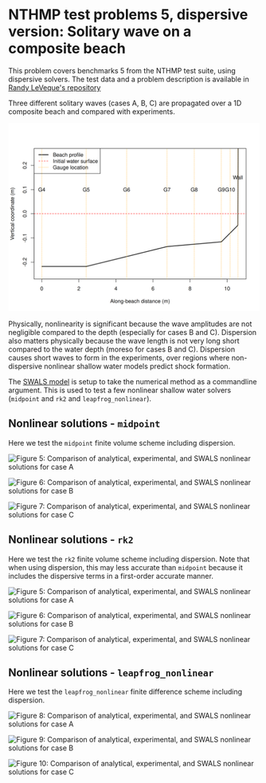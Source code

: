 # NTHMP test problems 5, dispersive version: Solitary wave on a composite beach

This problem covers benchmarks 5 from the NTHMP test suite, using dispersive solvers. The test data
and a problem description is available in 
[Randy LeVeque's repository](https://github.com/rjleveque/nthmp-benchmark-problems/tree/master/BP02-DmitryN-Solitary_wave_on_composite_beach_analytic)

Three different solitary waves (cases A, B, C) are propagated over a 1D
composite beach and compared with experiments.

![Figure 1: Beach profile and gauge locations](https://github.com/GeoscienceAustralia/ptha/blob/figures/propagation/SWALS/examples/nthmp/BP02_and_BP05/solution_geometry_caseA_linear.png)

Physically, nonlinearity is significant because the wave amplitudes are not
negligible compared to the depth (especially for cases B and C). Dispersion
also matters physically because the wave length is not very long short compared
to the water depth (moreso for cases B and C). Dispersion causes short waves to
form in the experiments, over regions where non-dispersive nonlinear shallow
water models predict shock formation.

The [SWALS model](BP2_testcases.f90) is setup to take the numerical method as a commandline
argument. This is used to test a few nonlinear shallow water solvers (`midpoint` and `rk2` and `leapfrog_nonlinear`).

## Nonlinear solutions - `midpoint`

Here we test the `midpoint` finite volume scheme including dispersion.

![Figure 5: Comparison of analytical, experimental, and SWALS nonlinear solutions for case A](https://github.com/GeoscienceAustralia/ptha/blob/figures/propagation/SWALS/examples/dispersive/BP02_and_BP05/solutionA_midpoint.png)

![Figure 6: Comparison of analytical, experimental, and SWALS nonlinear solutions for case B](https://github.com/GeoscienceAustralia/ptha/blob/figures/propagation/SWALS/examples/dispersive/BP02_and_BP05/solutionB_midpoint.png)

![Figure 7: Comparison of analytical, experimental, and SWALS nonlinear solutions for case C](https://github.com/GeoscienceAustralia/ptha/blob/figures/propagation/SWALS/examples/dispersive/BP02_and_BP05/solutionC_midpoint.png)

## Nonlinear solutions - `rk2`

Here we test the `rk2` finite volume scheme including dispersion. Note that when using dispersion, this may less accurate than `midpoint` because it includes the dispersive terms in a first-order accurate manner.

![Figure 5: Comparison of analytical, experimental, and SWALS nonlinear solutions for case A](https://github.com/GeoscienceAustralia/ptha/blob/figures/propagation/SWALS/examples/dispersive/BP02_and_BP05/solutionA_rk2.png)

![Figure 6: Comparison of analytical, experimental, and SWALS nonlinear solutions for case B](https://github.com/GeoscienceAustralia/ptha/blob/figures/propagation/SWALS/examples/dispersive/BP02_and_BP05/solutionB_rk2.png)

![Figure 7: Comparison of analytical, experimental, and SWALS nonlinear solutions for case C](https://github.com/GeoscienceAustralia/ptha/blob/figures/propagation/SWALS/examples/dispersive/BP02_and_BP05/solutionC_rk2.png)


## Nonlinear solutions - `leapfrog_nonlinear`

Here we test the `leapfrog_nonlinear` finite difference scheme including dispersion. 

![Figure 8: Comparison of analytical, experimental, and SWALS nonlinear solutions for case A](https://github.com/GeoscienceAustralia/ptha/blob/figures/propagation/SWALS/examples/dispersive/BP02_and_BP05/solutionA_leapfrog_nonlinear.png)

![Figure 9: Comparison of analytical, experimental, and SWALS nonlinear solutions for case B](https://github.com/GeoscienceAustralia/ptha/blob/figures/propagation/SWALS/examples/dispersive/BP02_and_BP05/solutionB_leapfrog_nonlinear.png)

![Figure 10: Comparison of analytical, experimental, and SWALS nonlinear solutions for case C](https://github.com/GeoscienceAustralia/ptha/blob/figures/propagation/SWALS/examples/dispersive/BP02_and_BP05/solutionC_leapfrog_nonlinear.png)
